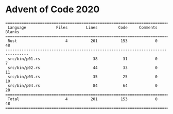 # Advent of Code 2020

    ================================================================================
     Language             Files        Lines         Code     Comments       Blanks
    ================================================================================
     Rust                     4          201          153            0           48
    --------------------------------------------------------------------------------
     src/bin/p01.rs                       38           31            0            7
     src/bin/p02.rs                       44           33            0           11
     src/bin/p03.rs                       35           25            0           10
     src/bin/p04.rs                       84           64            0           20
    ================================================================================
     Total                    4          201          153            0           48
    ================================================================================
